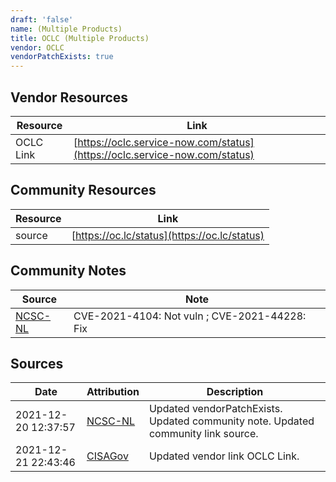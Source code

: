 ```yaml
---
draft: 'false'
name: (Multiple Products)
title: OCLC (Multiple Products)
vendor: OCLC
vendorPatchExists: true
---
```


## Vendor Resources
| Resource | Link |
| --- | --- |
| OCLC Link | [https://oclc.service-now.com/status](https://oclc.service-now.com/status) |

## Community Resources
| Resource | Link |
| --- | --- |
| source | [https://oc.lc/status](https://oc.lc/status) |

## Community Notes
| Source | Note |
| --- | --- |
| [NCSC-NL](https://github.com/NCSC-NL/log4shell/blob/main/software/README.md) | CVE-2021-4104: Not vuln ; CVE-2021-44228: Fix </ul> |

## Sources
| Date | Attribution | Description |
| --- | --- | --- |
| 2021-12-20 12:37:57 | [NCSC-NL](https://github.com/NCSC-NL/log4shell/blob/main/software/README.md) | Updated vendorPatchExists. Updated community note. Updated community link source.  |
| 2021-12-21 22:43:46 | [CISAGov](https://raw.githubusercontent.com/cisagov/log4j-affected-db/develop/README.md) | Updated vendor link OCLC Link.  |
